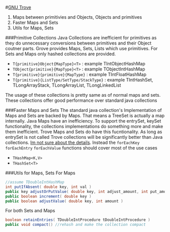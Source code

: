 #[GNU Trove](http://trove4j.sourceforge.net/html/overview.html)
1. Maps between primitivies and Objects, Objects and primitives
2. Faster Maps and Sets 
3. Utils for Maps, Sets

###Primitive Collections
Java Collections are inefficient for primitives as they do unnecessary conversions between primitives and their Object coutner parts. Grove provides Maps, Sets, Lists which use primitives. For Sets and Maps only hashed collections are provided.

* ```T{primitive}Object{MapType}<T>``` : example TIntObjectHashMap 
* ```TObject{primitive}{MapType}<T>``` : example TObjectIntHashMap
* ```T{primitive}{primitive}{MapType}``` : example TIntFloatHashMap
* ```T{primitive}{ListType/SetType/StackType}``` : example TIntHashSet, TLongArrayStack, TLongArrayList, TLongLinkedList

The usage of these collections is pretty same as of normal maps and sets. These collections offer good performance over standard java collections

###Faster Maps and Sets
The standard java collection's Implementation of Maps and Sets are backed by Maps. That means a TreeSet is actually a map internally.
Java Maps have an inefficiency. To support the entrySet, keySet functionality, the collections implementations do something more and make them inefficient. Trove Maps and Sets do have this fucntionality. As long as entrySet is not called Trove collections will be significantly better than Java collections. [Im not sure about the details](#). Instead the ```forEachKey``` ```forEachEntry``` ```forEachValue``` functions should cover most of the use cases

* ```THashMap<K,V>```
* ```THashSet<T>```

###Utils for Maps, Sets
For Maps
```java
//assume TDoubleIntHashMap
int putIfAbsent( double key, int val )
public key adjustOrPutValue( double key, int adjust_amount, int put_amount )
public boolean increment( double key )
public boolean adjustValue( double key, int amount )
```
For both Sets and Maps
```java
boolean retainEntries( TDoubleIntProcedure tDoubleIntProcedure )
public void compact() //rehash and make the collection compact
```
